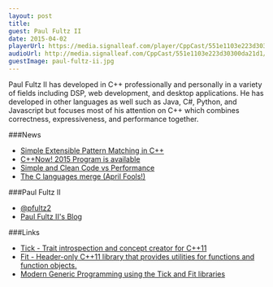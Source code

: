 ```yaml
---
layout: post
title: 
guest: Paul Fultz II
date: 2015-04-02
playerUrl: https://media.signalleaf.com/player/CppCast/551e1103e223d30300da21d1/
audioUrl: http://media.signalleaf.com/CppCast/551e1103e223d30300da21d1/Episode6.output.mp3
guestImage: paul-fultz-ii.jpg
---
```


Paul Fultz II has developed in C++ professionally and personally in a variety of fields including DSP, web development, and desktop applications. He has developed in other languages as well such as Java, C#, Python, and Javascript but focuses most of his attention on C++ which combines correctness, expressiveness, and performance together.

###News

 - [Simple Extensible Pattern Matching in C++](https://github.com/jbandela/simple_match)
 - [C++Now! 2015 Program is available](http://cppnow.org/2015/03/2015-program-is-online/)
 - [Simple and Clean Code vs Performance](http://arne-mertz.de/2015/03/simple-and-clean-code-vs-performance/)
 - [The C languages merge (April Fools!)](https://isocpp.org/blog/2015/04/the-c-languages-merge)
 
###Paul Fultz II

 - [@pfultz2](https://twitter.com/pfultz2)
 - [Paul Fultz II's Blog](http://www.pfultz2.com/blog/)

###Links

 - [Tick - Trait introspection and concept creator for C++11](https://github.com/pfultz2/Tick)
 - [Fit - Header-only C++11 library that provides utilities for functions and function objects.](https://github.com/pfultz2/Fit)
 - [Modern Generic Programming using the Tick and Fit libraries](http://cppnow2015.sched.org/event/06b56c1d0748bc240f83298c0688c3e5#.VR4EgO8tFsg)